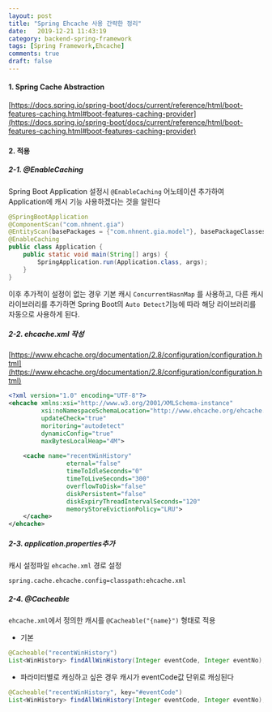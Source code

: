 ```yaml
---
layout: post
title: "Spring Ehcache 사용 간략한 정리"
date:   2019-12-21 11:43:19
category: backend-spring-framework
tags: [Spring Framework,Ehcache]
comments: true
draft: false
---
```

#### 1. Spring Cache Abstraction
[https://docs.spring.io/spring-boot/docs/current/reference/html/boot-features-caching.html#boot-features-caching-provider](https://docs.spring.io/spring-boot/docs/current/reference/html/boot-features-caching.html#boot-features-caching-provider)


#### 2.  적용
##### 2-1. @EnableCaching
Spring Boot Application 설정시 `@EnableCaching` 어노테이션 추가하여 Application에 캐시 기능 사용하겠다는 것을 알린다

```java
@SpringBootApplication
@ComponentScan("com.nhnent.gia")
@EntityScan(basePackages = {"com.nhnent.gia.model"}, basePackageClasses = {Application.class, Jsr310JpaConverters.class})
@EnableCaching 
public class Application {
	public static void main(String[] args) {
		SpringApplication.run(Application.class, args);
	}
}
```

이후 추가적이 설정이 없는 경우 기본 캐시 `ConcurrentHasnMap` 를 사용하고, 다른 캐시 라이브러리를 추가하면 Spring Boot의 `Auto Detect`기능에 따라 해당 라이브러리를 자동으로 사용하게 된다.

##### 2-2. ehcache.xml 작성
[https://www.ehcache.org/documentation/2.8/configuration/configuration.html](https://www.ehcache.org/documentation/2.8/configuration/configuration.html)
```xml
<?xml version="1.0" encoding="UTF-8"?>
<ehcache xmlns:xsi="http://www.w3.org/2001/XMLSchema-instance"
         xsi:noNamespaceSchemaLocation="http://www.ehcache.org/ehcache.xsd"
         updateCheck="true"
         moritoring="autodetect"
         dynamicConfig="true"
         maxBytesLocalHeap="4M">
    
	<cache name="recentWinHistory"
                eternal="false"
                timeToIdleSeconds="0"
                timeToLiveSeconds="300"
                overflowToDisk="false"
                diskPersistent="false"
                diskExpiryThreadIntervalSeconds="120"
                memoryStoreEvictionPolicy="LRU">
	</cache>
</ehcache>
```

##### 2-3. application.properties추가
캐시 설정파일 `ehcache.xml` 경로 설정
```properties
spring.cache.ehcache.config=classpath:ehcache.xml
```

##### 2-4. @Cacheable
`ehcache.xml`에서 정의한 캐시를 `@Cacheable("{name}")` 형태로 적용
* 기본
```java
@Cacheable("recentWinHistory")
List<WinHistory> findAllWinHistory(Integer eventCode, Integer eventNo);
```

* 파라미터별로 캐싱하고 싶은 경우
캐시가 eventCode값 단위로 캐싱된다
```java
@Cacheable("recentWinHistory", key="#eventCode")
List<WinHistory> findAllWinHistory(Integer eventCode, Integer eventNo);
```